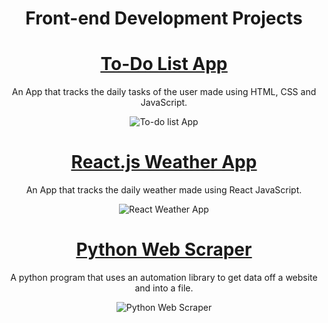 <div align="center"> 
  <h1><b>Front-end Development Projects</b></h1>
</div>

                                                                       
<div align="center"> 
   
  <h1><b><u><a href="https://github.com/Matthew-Mcds/To-Do-App">To-Do List App</a></u></b></h1> 
  <p> An App that tracks the daily tasks of the user made using HTML, CSS and JavaScript.</p>
</div>

  
 <div align="center">
  <img src="https://www.workflowmax.com/hubfs/6-things-to-do-list.png" alt="To-do list App">
  </div>
  
  
  
  
  
  
<div align="center"> 
  <h1><b><u><a href="https://matthew-mcds.github.io/">React.js Weather App</a></u></b></h1>
  <p> An App that tracks the daily weather made using React JavaScript.</p>
</div>

  
 <div align="center">
  <img src="https://cdn0.tnwcdn.com/wp-content/blogs.dir/1/files/2019/01/weather-app-796x419.png" alt="React Weather App">
  </div>
  
  
  
  
  
  <div align="center"> 
  <h1><b><u><a href="https://github.com/Matthew-Mcds/WebScrapingPython">Python Web Scraper</a></u></b></h1> 
  <p> A python program that uses an automation library to get data off a website and into a file.</p>
</div>

  
 <div align="center">
  <img src="https://hbr.org/resources/images/article_assets/2017/06/jun17-15-hbr-nicholas-blechman-data.jpg" alt="Python Web Scraper">
  </div>
